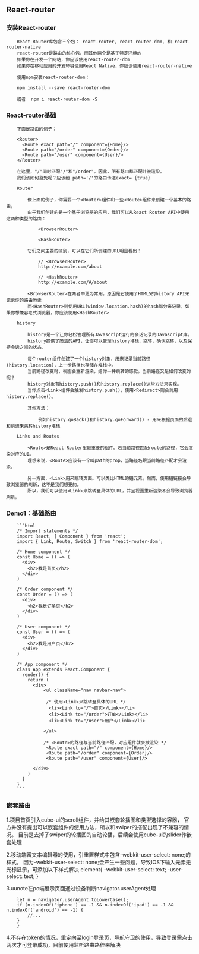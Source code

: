 ## React-router

### 安装React-router

		React Router库包含三个包： react-router, react-router-dom, 和 react-router-native
		react-router是路由的核心包，而其他两个是基于特定环境的
		如果你在开发一个网站，你应该使用react-router-dom
		如果你在移动应用的开发环境使用React Native，你应该使用react-router-native
		
		使用npm安装react-router-dom：
		
		npm install --save react-router-dom
		
		或者  npm i react-router-dom -S

### React-router基础

		下面是路由的例子：
		
		<Router>
		  <Route exact path="/" component={Home}/>
		  <Route path="/order" component={Order}/>
		  <Route path="/user" component={User}/>
		</Router>
		
		在这里，"/"同时匹配"/"和"/order"。因此，所有路由都匹配并被渲染。
		我们该如何避免呢？应该给 path='/'的路由传递exact= {true}
		
		Router
		
			像上面的例子，你需要一个<Router>组件和一些<Route>组件来创建一个基本的路由。
			由于我们创建的是一个基于浏览器的应用，我们可以从React Router API中使用这两种类型的路由：
				
				<BrowserRouter>
				
				<HashRouter>
			
			它们之间主要的区别，可以在它们所创建的URL明显看出：
			
				// <BrowserRouter>
				http://example.com/about
				
				// <HashRouter>
				http://example.com/#/about
			
			<BrowserRouter>在两者中更为常用，原因是它使用了HTML5的history API来记录你的路由历史
			而<HashRouter>则使用URL(window.location.hash)的hash部分来记录。如果你想兼容老式浏览器，你应该使用<HashRouter>
		
		history
		
			history是一个让你轻松管理所有Javascript运行的会话记录的Javascript库。
			history提供了简洁的API，让你可以管理history堆栈，跳转，确认跳转，以及保持会话之间的状态。
			
			每个router组件创建了一个history对象，用来记录当前路径(history.location)，上一步路径也存储在堆栈中。
			当前路径改变时，视图会重新渲染，给你一种跳转的感觉。当前路径又是如何改变的呢？
			history对象有history.push()和history.replace()这些方法来实现。
			当你点击<Link>组件会触发history.push()，使用<Redirect>则会调用history.replace()。
			
			其他方法：
			
				例如history.goBack()和history.goForward() - 用来根据页面的后退和前进来跳转history堆栈
		
		Links and Routes
		
			<Route>是React Router里最重要的组件。若当前路径匹配route的路径，它会渲染对应的UI。
			理想来说，<Route>应该有一个叫path的prop，当路径名跟当前路径匹配才会渲染。
			
			另一方面，<Link>用来跳转页面。可以类比HTML的锚元素。然而，使用锚链接会导致浏览器的刷新，这不是我们想要的。
			所以，我们可以使用<Link>来跳转至具体的URL，并且视图重新渲染不会导致浏览器刷新。

### Demo1：基础路由

		```html
		/* Import statements */
		import React, { Component } from 'react';
		import { Link, Route, Switch } from 'react-router-dom';
		
		/* Home component */
		const Home = () => (
		  <div>
		    <h2>我是首页</h2>
		  </div>
		)
		
		/* Order component */
		const Order = () => (
		  <div>
		    <h2>我是订单页</h2>
		  </div>
		)
		
		/* User component */
		const User = () => (
		  <div>
		    <h2>我是用户页</h2>
		  </div>
		)
		
		/* App component */
		class App extends React.Component {
		  render() {
		    return (
		      <div>
		          <ul className="nav navbar-nav">
		
		           /* 使用<Link>来跳转至具体的URL */
		            <li><Link to="/">首页</Link></li>
		            <li><Link to="/order">订单</Link></li>
		            <li><Link to="/user">用户</Link></li>
		
		          </ul>
		
		          /* <Route>的路径与当前路径匹配，对应组件就会被渲染 */
		           <Route exact path="/" component={Home}/>
		           <Route path="/order" component={Order}/>
		           <Route path="/user" component={User}/>
		
		      </div>
		    )
		  }
		}
		```
### 嵌套路由

		

1.项目首页引入cube-ui的scroll组件，并给其嵌套轮播图和类型选择的容器， 
官方并没有提出可以嵌套组件的使用方法，所以和swiper的搭配出现了不兼容的情况。 
目前是去掉了swiper的轮播图的自动轮播，后续会使用cube-ui的slider作嵌套处理 

2.移动端富文本编辑器的使用，引重置样式中包含-webkit-user-select: none;的样式， 
因为-webkit-user-select: none;会产生一些问题，导致IOS下输入元素无光标显示，可添加以下样式解决 
		element{ 
		-webkit-user-select: text; 
		-user-select: text; 
		} 

3.uunote在pc端展示页面通过设备判断navigator.userAgent处理 

		let n = navigator.userAgent.toLowerCase(); 
		if (n.indexOf('iphone') == -1 && n.indexOf('ipad') == -1 && n.indexOf('android') == -1) { 
			//... 
		} 
		} 

4.不存在token的情况，重定向至login登录页，导航守卫的使用，导致登录需点击两次才可登录成功，目前使用监听路由路径来解决